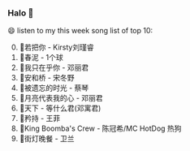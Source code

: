 

### Halo 👋

😄 listen to my this week song list of top 10:

0. 🌈若把你 - Kirsty刘瑾睿
1. 🌈春泥 - 1个球
2. 🌈我只在乎你 - 邓丽君
3. 🌈安和桥 - 宋冬野
4. 🌈被遗忘的时光 - 蔡琴
5. 🌈月亮代表我的心 - 邓丽君
6. 🌈天下 - 等什么君(邓寓君)
7. 🌈矜持 - 王菲
8. 🌈King Boomba's Crew - 陈冠希/MC HotDog 热狗
9. 🌈街灯晚餐 - 卫兰

